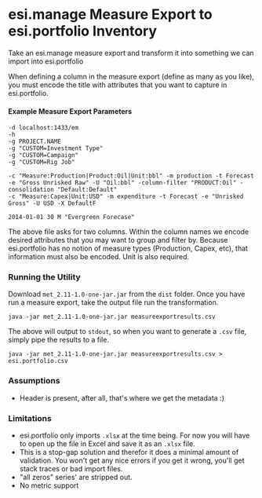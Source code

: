 esi.manage Measure Export to esi.portfolio Inventory
====================================================

Take an esi.manage measure export and transform it into something we can import into esi.portfolio

When defining a column in the measure export (define as many as you like), you must encode the title with attributes that you want to capture in esi.portfolio.

#### Example Measure Export Parameters
```
-d localhost:1433/em
-h
-g PROJECT.NAME
-g "CUSTOM=Investment Type"
-g "CUSTOM=Campaign"
-g "CUSTOM=Rig Job"

-c "Measure:Production|Product:Oil|Unit:bbl" -m production -t Forecast -e "Gross Unrisked Raw" -U "Oil:bbl" -column-filter "PRODUCT:Oil" -consolidation "Default:Default"
-c "Measure:Capex|Unit:USD" -m expenditure -t Forecast -e "Unrisked Gross" -U USD -X DefaultF

2014-01-01 30 M "Evergreen Forecase"
```

The above file asks for two columns. Within the column names we encode desired attributes that you may want to group and filter by. Because esi.portfolio has no notion of measure types (Production, Capex, etc), that information must also be encoded. Unit is also required.

### Running the Utility
Download `met_2.11-1.0-one-jar.jar` from the `dist` folder. Once you have run a measure export, take the output file run the transformation.
```
java -jar met_2.11-1.0-one-jar.jar measureexportresults.csv
```

The above will output to `stdout`, so when you want to generate a `.csv` file, simply pipe the results to a file.
```
java -jar met_2.11-1.0-one-jar.jar measureexportresults.csv > esi.portfolio.csv
```

### Assumptions
* Header is present, after all, that's where we get the metadata :)

### Limitations 
* esi.portfolio only imports `.xlsx` at the time being. For now you will have to open up the file in Excel and save it as an `.xlsx` file. 
* This is a stop-gap solution and therefor it does a minimal amount of validation. You won't get any nice errors if you get it wrong, you'll get stack traces or bad import files.
* "all zeros" series' are stripped out.
* No metric support




